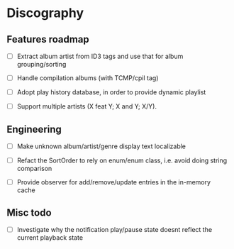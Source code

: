 # Discography

## Features roadmap

- [ ] Extract album artist from ID3 tags and use that for album grouping/sorting

- [ ] Handle compilation albums (with TCMP/cpil tag)

- [ ] Adopt play history database, in order to provide dynamic playlist

- [ ] Support multiple artists (X feat Y; X and Y; X/Y).

## Engineering

- [ ] Make unknown album/artist/genre display text localizable

- [ ] Refact the SortOrder to rely on enum/enum class, i.e. avoid doing string comparison

- [ ] Provide observer for add/remove/update entries in the in-memory cache

## Misc todo

- [ ]  Investigate why the notification play/pause state doesnt reflect the current playback state

